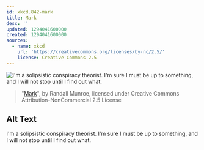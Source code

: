 ```yaml
---
id: xkcd.842-mark
title: Mark
desc: ''
updated: 1294041600000
created: 1294041600000
sources:
  - name: xkcd
    url: 'https://creativecommons.org/licenses/by-nc/2.5/'
    license: Creative Commons 2.5
---
```

![I'm a solipsistic conspiracy theorist. I'm sure I must be up to something, and I will not stop until I find out what.](https://imgs.xkcd.com/comics/mark.png)
> "[Mark](https://xkcd.com/842/)", by Randall Munroe, licensed under Creative Commons Attribution-NonCommercial 2.5 License

## Alt Text
I'm a solipsistic conspiracy theorist. I'm sure I must be up to something, and I will not stop until I find out what.
